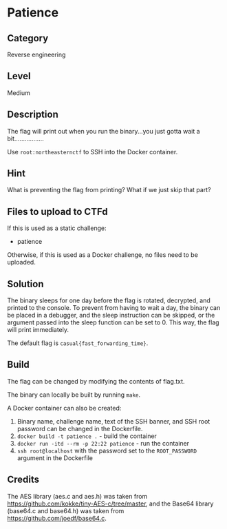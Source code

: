 # Patience

## Category

Reverse engineering

## Level

Medium

## Description

The flag will print out when you run the binary...you just gotta wait a bit.................

Use `root:northeasternctf` to SSH into the Docker container.

## Hint

What is preventing the flag from printing? What if we just skip that part?

## Files to upload to CTFd

If this is used as a static challenge:

* patience

Otherwise, if this is used as a Docker challenge, no files need to be uploaded.

## Solution

The binary sleeps for one day before the flag is rotated, decrypted, and printed to the console.
To prevent from having to wait a day, the binary can be placed in a debugger, and the sleep
instruction can be skipped, or the argument passed into the sleep function can be set to 0. This
way, the flag will print immediately.

The default flag is `casual{fast_forwarding_time}`.

## Build

The flag can be changed by modifying the contents of flag.txt.

The binary can locally be built by running `make`.

A Docker container can also be created:

1. Binary name, challenge name, text of the SSH banner, and SSH root password can be changed in the
Dockerfile.
2. `docker build -t patience .` - build the container
3. `docker run -itd --rm -p 22:22 patience` - run the container
4. `ssh root@localhost` with the password set to the `ROOT_PASSWORD` argument in the Dockerfile

## Credits

The AES library (aes.c and aes.h) was taken from https://github.com/kokke/tiny-AES-c/tree/master,
and the Base64 library (base64.c and base64.h) was taken from https://github.com/joedf/base64.c.

